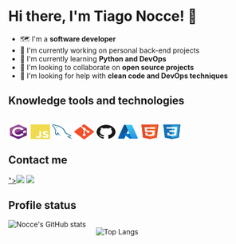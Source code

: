# Hi there, I'm Tiago Nocce! 👋

    
    
    
- 🗺️ I'm a **software developer**
- 🔧 I'm currently working on personal back-end projects
- 🌱 I'm currently learning **Python and DevOps**
- 💞 I'm looking to collaborate on **open source projects**
- 🤔 I'm looking for help with **clean code and DevOps techniques**
    <!--
    - 💬 Ask me about: ...
    - 📧 How to contact me: ...
    - ☺️ Pronouns: ...
    - ⚡ Fun fact: ...
    -->

## Knowledge tools and technologies

<div style="display: inline_block"><br>
  <img align="center" alt="Tiago-Csharp" height="30" width="40" src="https://raw.githubusercontent.com/devicons/devicon/master/icons/csharp/csharp-original.svg">
  <img align="center" alt="Tiago-Js" height="30" width="40" src="https://raw.githubusercontent.com/devicons/devicon/master/icons/javascript/javascript-plain.svg">
  <img align="center" alt="Tiago-SQL" height="30" width="40" src="https://raw.githubusercontent.com/devicons/devicon/master/icons/mysql/mysql-original.svg">
  <img align="center" alt="Tiago-git" height="30" width="40" src="https://raw.githubusercontent.com/devicons/devicon/master/icons/git/git-original.svg">
  <img align="center" alt="Tiago-git" height="30" width="40" src="https://raw.githubusercontent.com/devicons/devicon/master/icons/github/github-original.svg">
  <img align="center" alt="Tiago-azure" height="30" width="40" src="https://raw.githubusercontent.com/devicons/devicon/master/icons/azure/azure-original.svg">
  <img align="center" alt="Tiago-HTML" height="30" width="40" src="https://raw.githubusercontent.com/devicons/devicon/master/icons/html5/html5-original.svg">
  <img align="center" alt="Tiago-CSS" height="30" width="40" src="https://raw.githubusercontent.com/devicons/devicon/master/icons/css3/css3-original.svg">
</div>

## Contact me

<div> 
  <a href="mailto:tiagonoccecontato@gmail.com">"><img src="https://img.shields.io/badge/-Gmail-%23333?style=for-the-badge&logo=gmail&logoColor=white" target="_blank"></a>
  <a href="https://www.linkedin.com/in/tiago-nocce-b23a67254/" target="_blank"><img src="https://img.shields.io/badge/-LinkedIn-%230077B5?style=for-the-badge&logo=linkedin&logoColor=white" target="_blank"></a>
</div>

## Profile status

<div style="display: flex; align-items: center; gap: 20px;">      
  <img src="https://github-readme-stats.vercel.app/api?username=Tiago-Nocce&include_all_commits=true&count_private=true&show_icons=true&theme=radical&cache_seconds=1800" alt="Nocce's GitHub stats" height="180">
  <img src="https://github-readme-stats.vercel.app/api/top-langs/?username=Tiago-Nocce&layout=donut&langs_count=8&hide=css&theme=radical&title_color=ffffff&text_color=ffffff&icon=github" alt="Top Langs" height="150">
</div>
